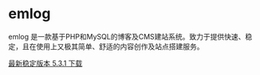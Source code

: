 emlog
=====

emlog 是一款基于PHP和MySQL的博客及CMS建站系统。致力于提供快速、稳定，且在使用上又极其简单、舒适的内容创作及站点搭建服务。


[最新稳定版本 5.3.1 下载]( https://bbs.emlog.net/thread-36585-1-1.html)
